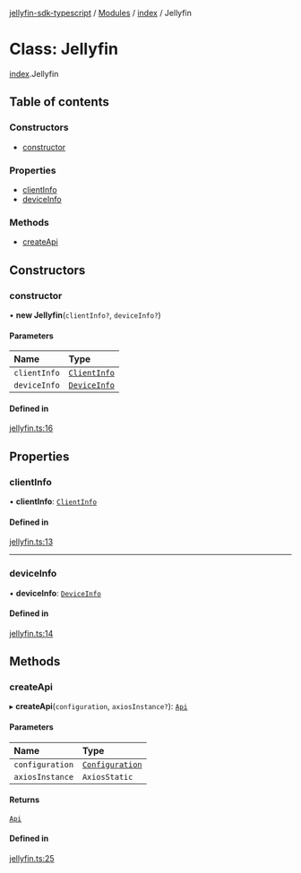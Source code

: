 [jellyfin-sdk-typescript](../README.md) / [Modules](../modules.md) / [index](../modules/index.md) / Jellyfin

# Class: Jellyfin

[index](../modules/index.md).Jellyfin

## Table of contents

### Constructors

- [constructor](index.Jellyfin.md#constructor)

### Properties

- [clientInfo](index.Jellyfin.md#clientinfo)
- [deviceInfo](index.Jellyfin.md#deviceinfo)

### Methods

- [createApi](index.Jellyfin.md#createapi)

## Constructors

### constructor

• **new Jellyfin**(`clientInfo?`, `deviceInfo?`)

#### Parameters

| Name | Type |
| :------ | :------ |
| `clientInfo` | [`ClientInfo`](../interfaces/index.ClientInfo.md) |
| `deviceInfo` | [`DeviceInfo`](../interfaces/index.DeviceInfo.md) |

#### Defined in

[jellyfin.ts:16](https://github.com/thornbill/jellyfin-sdk-typescript/blob/350a9a5/src/jellyfin.ts#L16)

## Properties

### clientInfo

• **clientInfo**: [`ClientInfo`](../interfaces/index.ClientInfo.md)

#### Defined in

[jellyfin.ts:13](https://github.com/thornbill/jellyfin-sdk-typescript/blob/350a9a5/src/jellyfin.ts#L13)

___

### deviceInfo

• **deviceInfo**: [`DeviceInfo`](../interfaces/index.DeviceInfo.md)

#### Defined in

[jellyfin.ts:14](https://github.com/thornbill/jellyfin-sdk-typescript/blob/350a9a5/src/jellyfin.ts#L14)

## Methods

### createApi

▸ **createApi**(`configuration`, `axiosInstance?`): [`Api`](index.Api.md)

#### Parameters

| Name | Type |
| :------ | :------ |
| `configuration` | [`Configuration`](index.Configuration.md) |
| `axiosInstance` | `AxiosStatic` |

#### Returns

[`Api`](index.Api.md)

#### Defined in

[jellyfin.ts:25](https://github.com/thornbill/jellyfin-sdk-typescript/blob/350a9a5/src/jellyfin.ts#L25)
